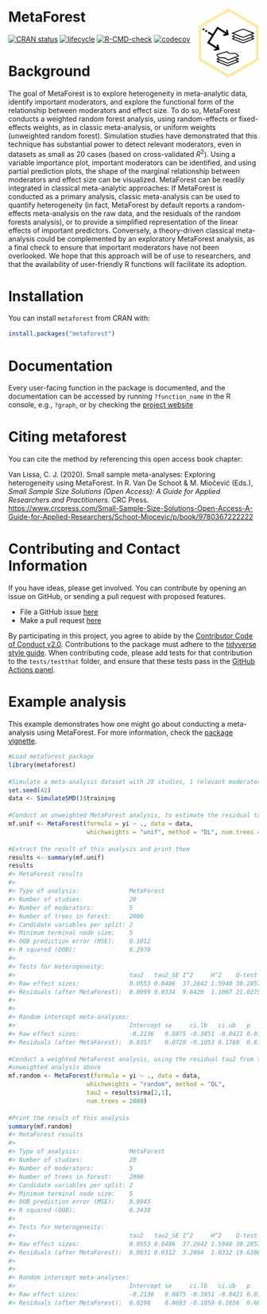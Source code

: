 <!-- README.md is generated from README.Rmd. Please edit that file -->

MetaForest <a href='https://cjvanlissa.github.io/metaforest/'><img src='https://github.com/cjvanlissa/metaforest/raw/master/docs/metaforest_icon.png' align="right" height="139" /></a>
=======================================================================================================================================================================================

[![CRAN
status](https://www.r-pkg.org/badges/version/metaforest)](https://cran.r-project.org/package=metaforest)
[![lifecycle](https://img.shields.io/badge/lifecycle-maturing-blue.svg)](https://www.tidyverse.org/lifecycle/#maturing)
[![R-CMD-check](https://github.com/cjvanlissa/metaforest/workflows/R-CMD-check/badge.svg)](https://github.com/cjvanlissa/metaforest/actions)
[![codecov](https://codecov.io/gh/cjvanlissa/metaforest/branch/master/graph/badge.svg?token=KuBBTF3CjU)](https://codecov.io/gh/cjvanlissa/metaforest)

Background
==========

The goal of MetaForest is to explore heterogeneity in meta-analytic
data, identify important moderators, and explore the functional form of
the relationship between moderators and effect size. To do so,
MetaForest conducts a weighted random forest analysis, using
random-effects or fixed-effects weights, as in classic meta-analysis, or
uniform weights (unweighted random forest). Simulation studies have
demonstrated that this technique has substantial power to detect
relevant moderators, even in datasets as small as 20 cases (based on
cross-validated *R*<sup>2</sup>). Using a variable importance plot,
important moderators can be identified, and using partial prediction
plots, the shape of the marginal relationship between moderators and
effect size can be visualized. MetaForest can be readily integrated in
classical meta-analytic approaches: If MetaForest is conducted as a
primary analysis, classic meta-analysis can be used to quantify
heterogeneity (in fact, MetaForest by default reports a random-effects
meta-analysis on the raw data, and the residuals of the random forests
analysis), or to provide a simplified representation of the linear
effects of important predictors. Conversely, a theory-driven classical
meta-analysis could be complemented by an exploratory MetaForest
analysis, as a final check to ensure that important moderators have not
been overlooked. We hope that this approach will be of use to
researchers, and that the availability of user-friendly R functions will
facilitate its adoption.

Installation
============

You can install `metaforest` from CRAN with:

``` r
install.packages("metaforest")
```

Documentation
=============

Every user-facing function in the package is documented, and the
documentation can be accessed by running `?function_name` in the R
console, e.g., `?graph`, or by checking the [project
website](https://cjvanlissa.github.io/metaforest/reference/index.html)

Citing metaforest
=================

You can cite the method by referencing this open access book chapter:

Van Lissa, C. J. (2020). Small sample meta-analyses: Exploring
heterogeneity using MetaForest. In R. Van De Schoot & M. Miočević
(Eds.), *Small Sample Size Solutions (Open Access): A Guide for Applied
Researchers and Practitioners.* CRC Press.
<a href="https://www.crcpress.com/Small-Sample-Size-Solutions-Open-Access-A-Guide-for-Applied-Researchers/Schoot-Miocevic/p/book/9780367222222" class="uri">https://www.crcpress.com/Small-Sample-Size-Solutions-Open-Access-A-Guide-for-Applied-Researchers/Schoot-Miocevic/p/book/9780367222222</a>

Contributing and Contact Information
====================================

If you have ideas, please get involved. You can contribute by opening an
issue on GitHub, or sending a pull request with proposed features.

-   File a GitHub issue [here](https://github.com/cjvanlissa/metaforest)
-   Make a pull request
    [here](https://github.com/cjvanlissa/metaforest/pulls)

By participating in this project, you agree to abide by the [Contributor
Code of Conduct v2.0](https://www.contributor-covenant.org/).
Contributions to the package must adhere to the [tidyverse style
guide](https://style.tidyverse.org/). When contributing code, please add
tests for that contribution to the `tests/testthat` folder, and ensure
that these tests pass in the [GitHub Actions
panel](https://github.com/cjvanlissa/worcs/actions/workflows/R-CMD-check).

Example analysis
================

This example demonstrates how one might go about conducting a
meta-analysis using MetaForest. For more information, check the [package
vignette](https://cjvanlissa.github.io/metaforest/articles/Introduction_to_metaforest.html).

``` r
#Load metaforest package
library(metaforest)

#Simulate a meta-analysis dataset with 20 studies, 1 relevant moderator, and 4 irrelevant moderators
set.seed(42)
data <- SimulateSMD()$training

#Conduct an unweighted MetaForest analysis, to estimate the residual tau2
mf.unif <- MetaForest(formula = yi ~ ., data = data,
                      whichweights = "unif", method = "DL", num.trees = 2000)

#Extract the result of this analysis and print them
results <- summary(mf.unif)
results
#> MetaForest results
#>                                          
#> Type of analysis:              MetaForest
#> Number of studies:             20        
#> Number of moderators:          5         
#> Number of trees in forest:     2000      
#> Candidate variables per split: 2         
#> Minimum terminal node size:    5         
#> OOB prediction error (MSE):    0.1012    
#> R squared (OOB):               0.2970    
#> 
#> Tests for Heterogeneity: 
#>                                tau2   tau2_SE I^2     H^2    Q-test  df Q_p   
#> Raw effect sizes:              0.0553 0.0486  37.2642 1.5940 30.2857 19 0.0483
#> Residuals (after MetaForest):  0.0099 0.0334  9.6420  1.1067 21.0275 19 0.3353
#> 
#> 
#> Random intercept meta-analyses:
#>                                Intercept se     ci.lb   ci.ub   p     
#> Raw effect sizes:              -0.2136   0.0875 -0.3851 -0.0421 0.0147
#> Residuals (after MetaForest):  0.0357    0.0720 -0.1053 0.1768  0.6197

#Conduct a weighted MetaForest analysis, using the residual tau2 from the
#unweighted analysis above
mf.random <- MetaForest(formula = yi ~ ., data = data,
                      whichweights = "random", method = "DL", 
                      tau2 = results$rma[2,1],
                      num.trees = 2000)

#Print the result of this analysis
summary(mf.random)
#> MetaForest results
#>                                          
#> Type of analysis:              MetaForest
#> Number of studies:             20        
#> Number of moderators:          5         
#> Number of trees in forest:     2000      
#> Candidate variables per split: 2         
#> Minimum terminal node size:    5         
#> OOB prediction error (MSE):    0.0945    
#> R squared (OOB):               0.3438    
#> 
#> Tests for Heterogeneity: 
#>                                tau2   tau2_SE I^2     H^2    Q-test  df Q_p   
#> Raw effect sizes:              0.0553 0.0486  37.2642 1.5940 30.2857 19 0.0483
#> Residuals (after MetaForest):  0.0031 0.0312  3.2094  1.0332 19.6300 19 0.4171
#> 
#> 
#> Random intercept meta-analyses:
#>                                Intercept se     ci.lb   ci.ub   p     
#> Raw effect sizes:              -0.2136   0.0875 -0.3851 -0.0421 0.0147
#> Residuals (after MetaForest):  0.0298    0.0693 -0.1059 0.1656  0.6666
```
